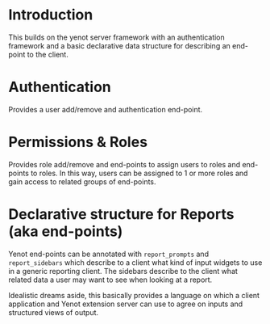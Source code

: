 # Introduction

This builds on the yenot server framework with an authentication framework and
a basic declarative data structure for describing an end-point to the client.

# Authentication

Provides a user add/remove and authentication end-point.

# Permissions & Roles

Provides role add/remove and end-points to assign users to roles and end-points
to roles.  In this way, users can be assigned to 1 or more roles and gain
access to related groups of end-points.

# Declarative structure for Reports (aka end-points)

Yenot end-points can be annotated with `report_prompts` and `report_sidebars`
which describe to a client what kind of input widgets to use in a generic
reporting client.  The sidebars describe to the client what related data a user
may want to see when looking at a report.

Idealistic dreams aside, this basically provides a language on which a client
application and Yenot extension server can use to agree on inputs and
structured views of output.
